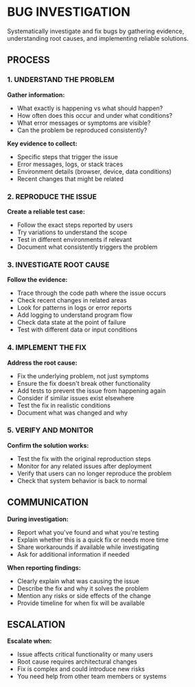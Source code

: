 # BUG INVESTIGATION

Systematically investigate and fix bugs by gathering evidence, understanding root causes, and implementing reliable solutions.

## PROCESS

### 1. UNDERSTAND THE PROBLEM

**Gather information:**

- What exactly is happening vs what should happen?
- How often does this occur and under what conditions?
- What error messages or symptoms are visible?
- Can the problem be reproduced consistently?

**Key evidence to collect:**

- Specific steps that trigger the issue
- Error messages, logs, or stack traces
- Environment details (browser, device, data conditions)
- Recent changes that might be related

### 2. REPRODUCE THE ISSUE

**Create a reliable test case:**

- Follow the exact steps reported by users
- Try variations to understand the scope
- Test in different environments if relevant
- Document what consistently triggers the problem

### 3. INVESTIGATE ROOT CAUSE

**Follow the evidence:**

- Trace through the code path where the issue occurs
- Check recent changes in related areas
- Look for patterns in logs or error reports
- Add logging to understand program flow
- Check data state at the point of failure
- Test with different data or input conditions

### 4. IMPLEMENT THE FIX

**Address the root cause:**

- Fix the underlying problem, not just symptoms
- Ensure the fix doesn't break other functionality
- Add tests to prevent the issue from happening again
- Consider if similar issues exist elsewhere
- Test the fix in realistic conditions
- Document what was changed and why

### 5. VERIFY AND MONITOR

**Confirm the solution works:**

- Test the fix with the original reproduction steps
- Monitor for any related issues after deployment
- Verify that users can no longer reproduce the problem
- Check that system behavior is back to normal

## COMMUNICATION

**During investigation:**

- Report what you've found and what you're testing
- Explain whether this is a quick fix or needs more time
- Share workarounds if available while investigating
- Ask for additional information if needed

**When reporting findings:**

- Clearly explain what was causing the issue
- Describe the fix and why it solves the problem
- Mention any risks or side effects of the change
- Provide timeline for when fix will be available

## ESCALATION

**Escalate when:**

- Issue affects critical functionality or many users
- Root cause requires architectural changes
- Fix is complex and could introduce new risks
- You need help from other team members or systems
